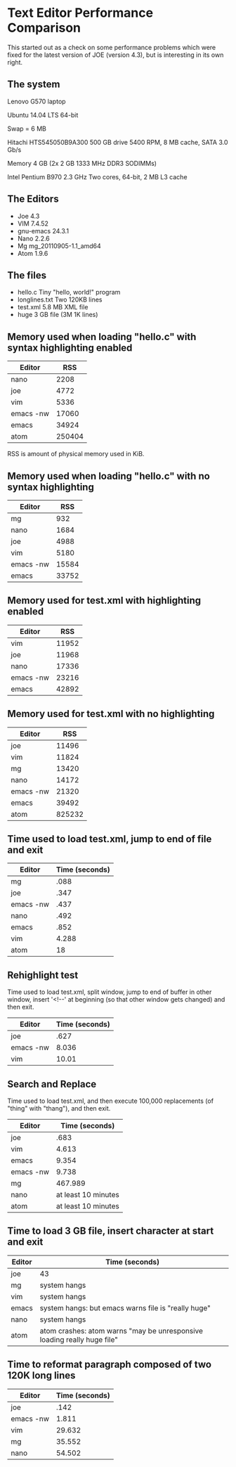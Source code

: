 # Text Editor Performance Comparison

This started out as a check on some performance problems which were fixed
for the latest version of JOE (version 4.3), but is interesting in its own
right.

## The system

Lenovo G570 laptop

Ubuntu 14.04 LTS 64-bit

Swap = 6 MB

Hitachi HTS545050B9A300 500 GB drive 5400 RPM, 8 MB cache, SATA 3.0 Gb/s

Memory 4 GB (2x 2 GB 1333 MHz DDR3 SODIMMs)

Intel Pentium B970 2.3 GHz Two cores, 64-bit, 2 MB L3 cache

## The Editors

* Joe 4.3
* VIM 7.4.52
* gnu-emacs 24.3.1
* Nano 2.2.6
* Mg mg_20110905-1.1_amd64
* Atom 1.9.6

## The files

* hello.c Tiny "hello, world!" program
* longlines.txt Two 120KB lines
* test.xml 5.8 MB XML file
* huge 3 GB file (3M 1K lines)

## Memory used when loading "hello.c" with syntax highlighting enabled

|Editor		|RSS|
|---------------|---|
|nano		|2208|
|joe		|4772|
|vim		|5336|
|emacs -nw	|17060|
|emacs		|34924|
|atom		|250404|

RSS is amount of physical memory used in KiB.

## Memory used when loading "hello.c" with no syntax highlighting

|Editor|RSS|
|------|---|
|mg    |932|
|nano  |1684|
|joe   |4988|
|vim   |5180|
|emacs -nw |15584|
|emacs	  |33752|

## Memory used for test.xml with highlighting enabled

|Editor|RSS|
|------|---|
|vim   |11952|
|joe   |11968|
|nano  |17336|
|emacs -nw |23216|
|emacs	  |42892|

## Memory used for test.xml with no highlighting

|Editor|RSS|
|------|---|
|joe   |11496|
|vim   |11824|
|mg    |13420|
|nano  |14172|
|emacs -nw |21320|
|emacs	  |39492|
|atom	  |825232|

## Time used to load test.xml, jump to end of file and exit

|Editor|Time (seconds)|
|------|--------------|
|mg	  |.088|
|joe	  |.347|
|emacs -nw |.437|
|nano	  |.492|
|emacs	  |.852|
|vim	  |4.288|
|atom	  |18|

## Rehighlight test

Time used to load test.xml, split window, jump to end of buffer in other
window, insert '\<!--' at beginning (so that other window gets changed) and
then exit.

|Editor|Time (seconds)|
|------|---|
|joe   |.627|
|emacs -nw |8.036|
|vim	  |10.01|

## Search and Replace

Time used to load test.xml, and then execute 100,000 replacements (of "thing"
with "thang"), and then exit.

|Editor|Time (seconds)|
|------|-------|
|joe	| .683|
|vim	| 4.613|
|emacs	| 9.354|
|emacs -nw | 9.738|
|mg	| 467.989|
|nano	| at least 10 minutes|
|atom	| at least 10 minutes|

## Time to load 3 GB file, insert character at start and exit

|Editor|Time (seconds)|
|------|--------------|
|joe |43|
|mg  |system hangs|
|vim |system hangs|
|emacs |system hangs: but emacs warns file is "really huge"|
|nano  |system hangs|
|atom  |atom crashes: atom warns "may be unresponsive loading really huge file"|

## Time to reformat paragraph composed of two 120K long lines

|Editor|Time (seconds)|
|------|--------------|
|joe	 |.142|
|emacs -nw|1.811|
|vim	 |29.632|
|mg	 |35.552|
|nano	 |54.502|
